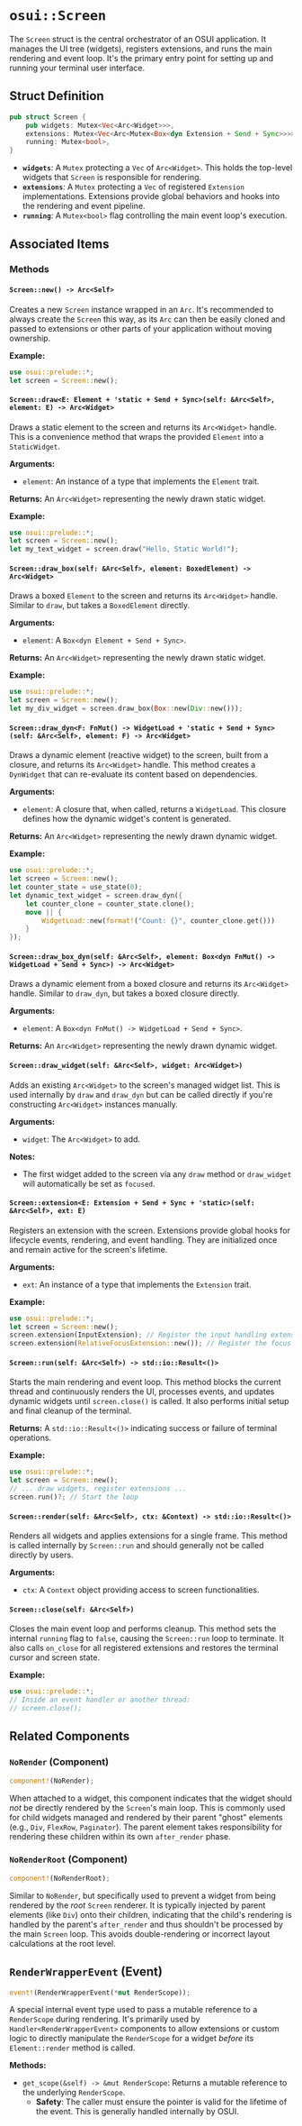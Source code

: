# `osui::Screen`

The `Screen` struct is the central orchestrator of an OSUI application. It manages the UI tree (widgets), registers extensions, and runs the main rendering and event loop. It's the primary entry point for setting up and running your terminal user interface.

## Struct Definition

```rust
pub struct Screen {
    pub widgets: Mutex<Vec<Arc<Widget>>>,
    extensions: Mutex<Vec<Arc<Mutex<Box<dyn Extension + Send + Sync>>>>>,
    running: Mutex<bool>,
}
```

*   **`widgets`**: A `Mutex` protecting a `Vec` of `Arc<Widget>`. This holds the top-level widgets that `Screen` is responsible for rendering.
*   **`extensions`**: A `Mutex` protecting a `Vec` of registered `Extension` implementations. Extensions provide global behaviors and hooks into the rendering and event pipeline.
*   **`running`**: A `Mutex<bool>` flag controlling the main event loop's execution.

## Associated Items

### Methods

#### `Screen::new() -> Arc<Self>`
Creates a new `Screen` instance wrapped in an `Arc`.
It's recommended to always create the `Screen` this way, as its `Arc` can then be easily cloned and passed to extensions or other parts of your application without moving ownership.

**Example:**
```rust
use osui::prelude::*;
let screen = Screen::new();
```

#### `Screen::draw<E: Element + 'static + Send + Sync>(self: &Arc<Self>, element: E) -> Arc<Widget>`
Draws a static element to the screen and returns its `Arc<Widget>` handle.
This is a convenience method that wraps the provided `Element` into a `StaticWidget`.

**Arguments:**
*   `element`: An instance of a type that implements the `Element` trait.

**Returns:**
An `Arc<Widget>` representing the newly drawn static widget.

**Example:**
```rust
use osui::prelude::*;
let screen = Screen::new();
let my_text_widget = screen.draw("Hello, Static World!");
```

#### `Screen::draw_box(self: &Arc<Self>, element: BoxedElement) -> Arc<Widget>`
Draws a boxed `Element` to the screen and returns its `Arc<Widget>` handle.
Similar to `draw`, but takes a `BoxedElement` directly.

**Arguments:**
*   `element`: A `Box<dyn Element + Send + Sync>`.

**Returns:**
An `Arc<Widget>` representing the newly drawn static widget.

**Example:**
```rust
use osui::prelude::*;
let screen = Screen::new();
let my_div_widget = screen.draw_box(Box::new(Div::new()));
```

#### `Screen::draw_dyn<F: FnMut() -> WidgetLoad + 'static + Send + Sync>(self: &Arc<Self>, element: F) -> Arc<Widget>`
Draws a dynamic element (reactive widget) to the screen, built from a closure, and returns its `Arc<Widget>` handle.
This method creates a `DynWidget` that can re-evaluate its content based on dependencies.

**Arguments:**
*   `element`: A closure that, when called, returns a `WidgetLoad`. This closure defines how the dynamic widget's content is generated.

**Returns:**
An `Arc<Widget>` representing the newly drawn dynamic widget.

**Example:**
```rust
use osui::prelude::*;
let screen = Screen::new();
let counter_state = use_state(0);
let dynamic_text_widget = screen.draw_dyn({
    let counter_clone = counter_state.clone();
    move || {
        WidgetLoad::new(format!("Count: {}", counter_clone.get()))
    }
});
```

#### `Screen::draw_box_dyn(self: &Arc<Self>, element: Box<dyn FnMut() -> WidgetLoad + Send + Sync>) -> Arc<Widget>`
Draws a dynamic element from a boxed closure and returns its `Arc<Widget>` handle.
Similar to `draw_dyn`, but takes a boxed closure directly.

**Arguments:**
*   `element`: A `Box<dyn FnMut() -> WidgetLoad + Send + Sync>`.

**Returns:**
An `Arc<Widget>` representing the newly drawn dynamic widget.

#### `Screen::draw_widget(self: &Arc<Self>, widget: Arc<Widget>)`
Adds an existing `Arc<Widget>` to the screen's managed widget list.
This is used internally by `draw` and `draw_dyn` but can be called directly if you're constructing `Arc<Widget>` instances manually.

**Arguments:**
*   `widget`: The `Arc<Widget>` to add.

**Notes:**
*   The first widget added to the screen via any `draw` method or `draw_widget` will automatically be set as `focused`.

#### `Screen::extension<E: Extension + Send + Sync + 'static>(self: &Arc<Self>, ext: E)`
Registers an extension with the screen.
Extensions provide global hooks for lifecycle events, rendering, and event handling. They are initialized once and remain active for the screen's lifetime.

**Arguments:**
*   `ext`: An instance of a type that implements the `Extension` trait.

**Example:**
```rust
use osui::prelude::*;
let screen = Screen::new();
screen.extension(InputExtension); // Register the input handling extension
screen.extension(RelativeFocusExtension::new()); // Register the focus navigation extension
```

#### `Screen::run(self: &Arc<Self>) -> std::io::Result<()>`
Starts the main rendering and event loop.
This method blocks the current thread and continuously renders the UI, processes events, and updates dynamic widgets until `screen.close()` is called. It also performs initial setup and final cleanup of the terminal.

**Returns:**
A `std::io::Result<()>` indicating success or failure of terminal operations.

**Example:**
```rust
use osui::prelude::*;
let screen = Screen::new();
// ... draw widgets, register extensions ...
screen.run()?; // Start the loop
```

#### `Screen::render(self: &Arc<Self>, ctx: &Context) -> std::io::Result<()>`
Renders all widgets and applies extensions for a single frame.
This method is called internally by `Screen::run` and should generally not be called directly by users.

**Arguments:**
*   `ctx`: A `Context` object providing access to screen functionalities.

#### `Screen::close(self: &Arc<Self>)`
Closes the main event loop and performs cleanup.
This method sets the internal `running` flag to `false`, causing the `Screen::run` loop to terminate. It also calls `on_close` for all registered extensions and restores the terminal cursor and screen state.

**Example:**
```rust
use osui::prelude::*;
// Inside an event handler or another thread:
// screen.close();
```

## Related Components

### `NoRender` (Component)
```rust
component!(NoRender);
```
When attached to a widget, this component indicates that the widget should *not* be directly rendered by the `Screen`'s main loop. This is commonly used for child widgets managed and rendered by their parent "ghost" elements (e.g., `Div`, `FlexRow`, `Paginator`). The parent element takes responsibility for rendering these children within its own `after_render` phase.

### `NoRenderRoot` (Component)
```rust
component!(NoRenderRoot);
```
Similar to `NoRender`, but specifically used to prevent a widget from being rendered by the *root* `Screen` renderer. It is typically injected by parent elements (like `Div`) onto their children, indicating that the child's rendering is handled by the parent's `after_render` and thus shouldn't be processed by the main `Screen` loop. This avoids double-rendering or incorrect layout calculations at the root level.

## `RenderWrapperEvent` (Event)

```rust
event!(RenderWrapperEvent(*mut RenderScope));
```
A special internal event type used to pass a mutable reference to a `RenderScope` during rendering.
It's primarily used by `Handler<RenderWrapperEvent>` components to allow extensions or custom logic to directly manipulate the `RenderScope` for a widget *before* its `Element::render` method is called.

**Methods:**
*   `get_scope(&self) -> &mut RenderScope`: Returns a mutable reference to the underlying `RenderScope`.
    *   **Safety**: The caller must ensure the pointer is valid for the lifetime of the event. This is generally handled internally by OSUI.
